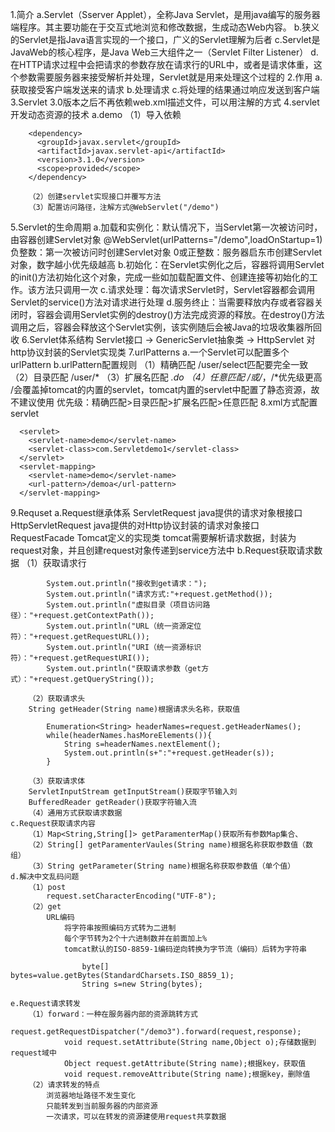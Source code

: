 1.简介
    a.Servlet（Sserver Applet），全称Java Servlet，是用java编写的服务器端程序。其主要功能在于交互式地浏览和修改数据，生成动态Web内容。
    b.狭义的Servlet是指Java语言实现的一个接口，广义的Servlet理解为后者
    c.Servlet是JavaWeb的核心程序，是Java Web三大组件之一（Servlet Filter Listener）
    d.在HTTP请求过程中会把请求的参数存放在请求行的URL中，或者是请求体重，这个参数需要服务器来接受解析并处理，Servlet就是用来处理这个过程的
2.作用
    a.获取接受客户端发送来的请求
    b.处理请求
    c.将处理的结果通过响应发送到客户端
3.Servlet 3.0版本之后不再依赖web.xml描述文件，可以用注解的方式
4.servlet开发动态资源的技术
    a.demo
        （1）导入依赖
```
    <dependency>
      <groupId>javax.servlet</groupId>
      <artifactId>javax.servlet-api</artifactId>
      <version>3.1.0</version>
      <scope>provided</scope>
    </dependency>
```
        （2）创建servlet实现接口并覆写方法
        （3）配置访问路径，注解方式@WebServlet("/demo")
5.Servlet的生命周期
    a.加载和实例化：默认情况下，当Servlet第一次被访问时，由容器创建Servlet对象
        @WebServlet(urlPatterns="/demo",loadOnStartup=1)
            负整数：第一次被访问时创建Servlet对象
            0或正整数：服务器启东市创建Servlet对象，数字越小优先级越高
    b.初始化：在Servlet实例化之后，容器将调用Servlet的init()方法初始化这个对象，完成一些如加载配置文件、创建连接等初始化的工作。该方法只调用一次
    c.请求处理：每次请求Servlet时，Servlet容器都会调用Servlet的service()方法对请求进行处理
    d.服务终止：当需要释放内存或者容器关闭时，容器会调用Servlet实例的destroy()方法完成资源的释放。在destroy()方法调用之后，容器会释放这个Servlet实例，该实例随后会被Java的垃圾收集器所回收
6.Servlet体系结构
    Servlet接口 -> GenericServlet抽象类 -> HttpServlet 对 http协议封装的Servlet实现类
7.urlPatterns
    a.一个Servlet可以配置多个urlPattern
    b.urlPattern配置规则
        （1）精确匹配
            /user/select匹配要完全一致
        （2）目录匹配
            /user/*
        （3）扩展名匹配
            *.do
        （4）任意匹配
            /或/*，/*优先级更高
            /会覆盖掉tomcat的内置的servlet，tomcat内置的servlet中配置了静态资源，故不建议使用
        优先级：精确匹配>目录匹配>扩展名匹配>任意匹配
8.xml方式配置servlet
```
  <servlet>
    <servlet-name>demo</servlet-name>
    <servlet-class>com.Servletdemo1</servlet-class>
  </servlet>
  <servlet-mapping>
    <servlet-name>demo</servlet-name>
    <url-pattern>/demoa</url-pattern>
  </servlet-mapping>
```
9.Requset
    a.Request继承体系
        ServletRequest java提供的请求对象根接口
        HttpServletRequest java提供的对Http协议封装的请求对象接口
        RequestFacade Tomcat定义的实现类
        tomcat需要解析请求数据，封装为request对象，并且创建request对象传递到service方法中
    b.Request获取请求数据
        （1）获取请求行
```
        System.out.println("接收到get请求：");
        System.out.println("请求方式:"+request.getMethod());
        System.out.println("虚拟目录（项目访问路径）："+request.getContextPath());
        System.out.println("URL（统一资源定位符）："+request.getRequestURL());
        System.out.println("URI（统一资源标识符）："+request.getRequestURI());
        System.out.println("获取请求参数（get方式）："+request.getQueryString());
```
        （2）获取请求头
        String getHeader(String name)根据请求头名称，获取值
```
        Enumeration<String> headerNames=request.getHeaderNames();
        while(headerNames.hasMoreElements()){
            String s=headerNames.nextElement();
            System.out.println(s+":"+request.getHeader(s));
        }
```
        （3）获取请求体
        ServletInputStream getInputStream()获取字节输入刘
        BufferedReader getReader()获取字符输入流
        （4）通用方式获取请求数据
    c.Request获取请求内容
        （1）Map<String,String[]> getParamenterMap()获取所有参数Map集合、
        （2）String[] getParamenterVaules(String name)根据名称获取参数值（数组）
        （3）String getParameter(String name)根据名称获取参数值（单个值）
    d.解决中文乱码问题
        （1）post
            request.setCharacterEncoding("UTF-8");
        （2）get
            URL编码
                将字符串按照编码方式转为二进制
                每个字节转为2个十六进制数并在前面加上%
                tomcat默认的ISO-8859-1编码逆向转换为字节流（编码）后转为字符串
```
                byte[] bytes=value.getBytes(StandardCharsets.ISO_8859_1);
                String s=new String(bytes);
```
    e.Request请求转发
        （1）forward：一种在服务器内部的资源跳转方式
            request.getRequestDispatcher("/demo3").forward(request,response);
                void request.setAttribute(String name,Object o);存储数据到request域中
                Object request.getAttribute(String name);根据key，获取值
                void request.removeAttribute(String name);根据key，删除值
        （2）请求转发的特点
            浏览器地址路径不发生变化
            只能转发到当前服务器的内部资源
            一次请求，可以在转发的资源建使用request共享数据
